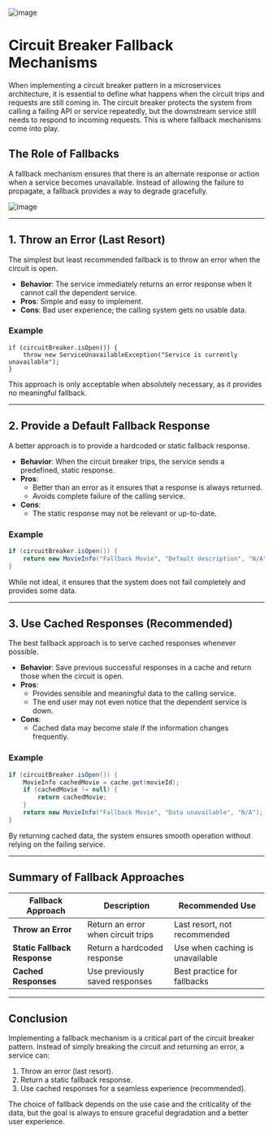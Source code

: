 ![image](https://github.com/user-attachments/assets/8cac8b27-9079-4462-bb9b-6e2acd3b7bca)


# Circuit Breaker Fallback Mechanisms

When implementing a circuit breaker pattern in a microservices architecture, it is essential to define what happens when the circuit trips and requests are still coming in. The circuit breaker protects the system from calling a failing API or service repeatedly, but the downstream service still needs to respond to incoming requests. This is where fallback mechanisms come into play.

## The Role of Fallbacks
A fallback mechanism ensures that there is an alternate response or action when a service becomes unavailable. Instead of allowing the failure to propagate, a fallback provides a way to degrade gracefully.



![image](https://github.com/user-attachments/assets/8cf6e080-65ef-4baf-afb1-418d643ca092)


---

## **1. Throw an Error (Last Resort)**
The simplest but least recommended fallback is to throw an error when the circuit is open.

- **Behavior**: The service immediately returns an error response when it cannot call the dependent service.
- **Pros**: Simple and easy to implement.
- **Cons**: Bad user experience; the calling system gets no usable data.

### Example
```
if (circuitBreaker.isOpen()) {
    throw new ServiceUnavailableException("Service is currently unavailable");
}
```

This approach is only acceptable when absolutely necessary, as it provides no meaningful fallback.

---

## **2. Provide a Default Fallback Response**
A better approach is to provide a hardcoded or static fallback response.

- **Behavior**: When the circuit breaker trips, the service sends a predefined, static response.
- **Pros**:
  - Better than an error as it ensures that a response is always returned.
  - Avoids complete failure of the calling service.
- **Cons**:
  - The static response may not be relevant or up-to-date.

### Example
```java
if (circuitBreaker.isOpen()) {
    return new MovieInfo("Fallback Movie", "Default description", "N/A");
}
```

While not ideal, it ensures that the system does not fail completely and provides some data.

---

## **3. Use Cached Responses (Recommended)**
The best fallback approach is to serve cached responses whenever possible.

- **Behavior**: Save previous successful responses in a cache and return those when the circuit is open.
- **Pros**:
  - Provides sensible and meaningful data to the calling service.
  - The end user may not even notice that the dependent service is down.
- **Cons**:
  - Cached data may become stale if the information changes frequently.

### Example
```java
if (circuitBreaker.isOpen()) {
    MovieInfo cachedMovie = cache.get(movieId);
    if (cachedMovie != null) {
        return cachedMovie;
    }
    return new MovieInfo("Fallback Movie", "Data unavailable", "N/A");
}
```

By returning cached data, the system ensures smooth operation without relying on the failing service.

---

## **Summary of Fallback Approaches**
| Fallback Approach              | Description                          | Recommended Use                |
|--------------------------------|--------------------------------------|--------------------------------|
| **Throw an Error**             | Return an error when circuit trips   | Last resort, not recommended   |
| **Static Fallback Response**   | Return a hardcoded response          | Use when caching is unavailable|
| **Cached Responses**           | Use previously saved responses       | Best practice for fallbacks    |

---

## Conclusion
Implementing a fallback mechanism is a critical part of the circuit breaker pattern. Instead of simply breaking the circuit and returning an error, a service can:
1. Throw an error (last resort).
2. Return a static fallback response.
3. Use cached responses for a seamless experience (recommended).

The choice of fallback depends on the use case and the criticality of the data, but the goal is always to ensure graceful degradation and a better user experience.
